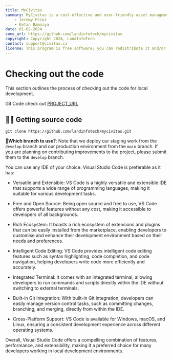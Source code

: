 ```yaml
---
title: MyCivitas
summary: MyCivitas is a cost-effective and user-friendly asset management platform designed specifically for small communities. This comprehensive solution offers an all-inclusive and easy-to-use platform, empowering users to efficiently record and manage their assets within a powerful information system. With MyCivitas, communities can streamline their asset management processes, ensuring a seamless and effective approach to organising and overseeing their valuable resources.
    - Jeremy Prior
    - Ketan Bamniya
date: 01-02-2024
some_url: https://github.com/landinfotech/mycivitas
copyright: Copyright 2024, LandInfoTech
contact: support@civitas.ca
license: This program is free software; you can redistribute it and/or modify it under the terms of the GNU Affero General Public License as published by the Free Software Foundation; either version 3 of the License, or (at your option) any later version.
---
```


# Checking out the code

This section outlines the process of checking out the code for local development.

Git Code check out [PROJECT_URL](https://github.com/landinfotech/mycivitas) <!-- Change this per project -->

## 👩‍💻 Getting source code

```
git clone https://github.com/landinfotech/mycivitas.git
```
<!-- Change this to project repository -->

📒**Which branch to use?**: Note that we deploy our staging work from the `develop` branch and our production environment from the `main` branch. If you are planning on contributing improvements to the project, please submit them to the `develop` branch.

You can use any IDE of your choice. Visual Studio Code is preferable as it has:

- Versatile and Extensible: VS Code is a highly versatile and extensible IDE that supports a wide range of programming languages, making it suitable for various development tasks.

- Free and Open Source: Being open source and free to use, VS Code offers powerful features without any cost, making it accessible to developers of all backgrounds.

- Rich Ecosystem: It boasts a rich ecosystem of extensions and plugins that can be easily installed from the marketplace, enabling developers to customise and enhance their development environment based on their needs and preferences.

- Intelligent Code Editing: VS Code provides intelligent code editing features such as syntax highlighting, code completion, and code navigation, helping developers write code more efficiently and accurately.

- Integrated Terminal: It comes with an integrated terminal, allowing developers to run commands and scripts directly within the IDE without switching to external terminals.

- Built-in Git Integration: With built-in Git integration, developers can easily manage version control tasks, such as committing changes, branching, and merging, directly from within the IDE.

- Cross-Platform Support: VS Code is available for Windows, macOS, and Linux, ensuring a consistent development experience across different operating systems.

Overall, Visual Studio Code offers a compelling combination of features, performance, and extensibility, making it a preferred choice for many developers working in local development environments.